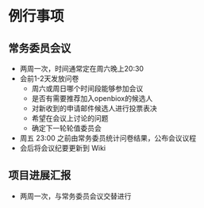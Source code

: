 # 例行事项

## 常务委员会议

- 两周一次，时间通常定在周六晚上20:30
- 会前1-2天发放问卷
  - 周六或周日哪个时间段能够参加会议
  - 是否有需要推荐加入openbiox的候选人
  - 对新收到的申请邮件候选人进行投票表决
  - 希望在会议上讨论的问题
  - 确定下一轮轮值委员会
- 周五 23:00 之前由常务委员统计问卷结果，公布会议议程
- 会后将会议纪要更新到 Wiki

## 项目进展汇报

- 两周一次，与常务委员会议交替进行
